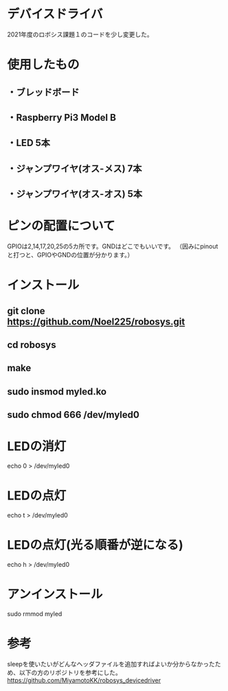 # デバイスドライバ
2021年度のロボシス課題１のコードを少し変更した。
# 使用したもの
## ・ブレッドボード
## ・Raspberry Pi3 Model B
## ・LED 5本
## ・ジャンプワイヤ(オス-メス) 7本
## ・ジャンプワイヤ(オス-オス) 5本
# ピンの配置について
GPIOは2,14,17,20,25の5カ所です。GNDはどこでもいいです。
（因みにpinoutと打つと、GPIOやGNDの位置が分かります。）
# インストール
## git clone https://github.com/Noel225/robosys.git
## cd robosys
## make
## sudo insmod myled.ko
## sudo chmod 666 /dev/myled0
# LEDの消灯
echo 0 > /dev/myled0
# LEDの点灯
echo t > /dev/myled0
# LEDの点灯(光る順番が逆になる)
echo h > /dev/myled0
# アンインストール
sudo rmmod myled


# 参考
sleepを使いたいがどんなヘッダファイルを追加すればよいか分からなかったため、以下の方のリポジトリを参考にした。
https://github.com/MiyamotoKK/robosys_devicedriver
